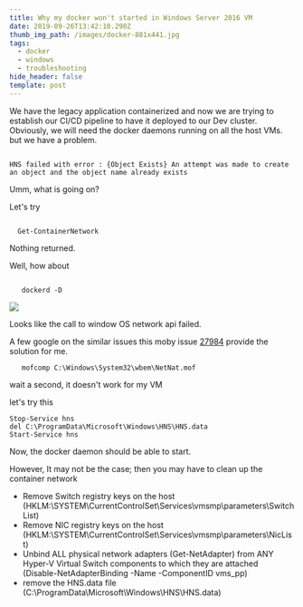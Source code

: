 ```yaml
---
title: Why my docker won't started in Windows Server 2016 VM
date: 2019-09-26T13:42:10.290Z
thumb_img_path: /images/docker-881x441.jpg
tags:
  - docker
  - windows
  - troubleshooting
hide_header: false
template: post
---
```



We have the legacy application containerized and now we are trying to establish our CI/CD pipeline to have it deployed to our Dev cluster. Obviously, we will need the docker daemons running on all the host VMs. but we have a problem.



```

HNS failed with error : {Object Exists} An attempt was made to create an object and the object name already exists

```



Umm, what is going on?



Let's try



```

  Get-ContainerNetwork

```



Nothing returned.



Well, how about



```

   dockerd -D

```

![](/images/troubleshoot.png)

Looks like the call to window OS network api failed.

A few google on the similar issues this moby issue [27984]( 
https://github.com/moby/moby/issues/27984#issuecomment-280805779) provide the solution for me.


```
   mofcomp C:\Windows\System32\wbem\NetNat.mof 
```

wait a second, it doesn't work for my VM

let's try this

```
Stop-Service hns
del C:\ProgramData\Microsoft\Windows\HNS\HNS.data
Start-Service hns
```

Now, the docker daemon should be able to start.

However, It may not be the case; then you may have to clean up the container network

* Remove Switch registry keys on the host (HKLM:\SYSTEM\CurrentControlSet\Services\vmsmp\parameters\SwitchList)
* Remove NIC registry keys on the host (HKLM:\SYSTEM\CurrentControlSet\Services\vmsmp\parameters\NicList)
* Unbind ALL physical network adapters (Get-NetAdapter) from ANY Hyper-V Virtual Switch components to which they are attached (Disable-NetAdapterBinding -Name <ADAPTER NAME> -ComponentID vms_pp)
* remove the HNS.data file (C:\ProgramData\Microsoft\Windows\HNS\HNS.data)
